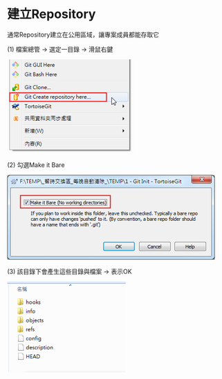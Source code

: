 # 建立Repository

通常Repository建立在公用區域，讓專案成員都能存取它

\(1\)    檔案總管 → 選定一目錄 → 滑鼠右鍵

![](/assets/170322-1800import.png)

\(2\)    勾選Make it Bare

![](/assets/170322-1801.png)

\(3\)    該目錄下會產生這些目錄與檔案 → 表示OK

![](/assets/170322-1808.png)

